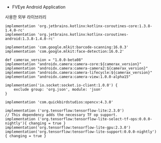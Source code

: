 * FVEye Android Application

사용한 외부 라이브러리

    implementation 'org.jetbrains.kotlinx:kotlinx-coroutines-core:1.3.8-1.4.0-rc'
    implementation 'org.jetbrains.kotlinx:kotlinx-coroutines-android:1.3.8-1.4.0-rc'

    implementation 'com.google.mlkit:barcode-scanning:16.0.3'
    implementation 'com.google.mlkit:face-detection:16.0.2'

    def camerax_version = "1.0.0-beta08"
    implementation "androidx.camera:camera-core:${camerax_version}"
    implementation "androidx.camera:camera-camera2:${camerax_version}"
    implementation "androidx.camera:camera-lifecycle:${camerax_version}"
    implementation "androidx.camera:camera-view:1.0.0-alpha15"

    implementation('io.socket:socket.io-client:1.0.0') {
        exclude group: 'org.json', module: 'json'
    }
    
    implementation 'com.quickbirdstudios:opencv:4.3.0'

    implementation ('org.tensorflow:tensorflow-lite:2.3.0')
    // This dependency adds the necessary TF op support.
    implementation ('org.tensorflow:tensorflow-lite-select-tf-ops:0.0.0-nightly'){ changing = true }
    implementation('org.tensorflow:tensorflow-lite-gpu:2.3.0')
    implementation('org.tensorflow:tensorflow-lite-support:0.0.0-nightly') { changing = true }